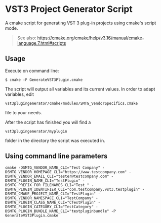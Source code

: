 # VST3 Project Generator Script

A cmake script for generating VST 3 plug-in projects using cmake's script mode.

> See also: <https://cmake.org/cmake/help/v3.16/manual/cmake-language.7.html#scripts>

## Usage

Execute on command line:

```console
$ cmake -P GenerateVST3Plugin.cmake
```

The script will output all variables and its current values. In order to adapt variables, edit

```console
vst3plugingenerator/cmake/modules/SMTG_VendorSpecifics.cmake
```

file to your needs.

After the script has finished you will find a

```console
vst3plugingenerator/myplugin
```

folder in the directory the script was executed in.

## Using command line parameters
```console
cmake -DSMTG_VENDOR_NAME_CLI="Test Company" -DSMTG_VENDOR_HOMEPAGE_CLI="https://www.testcompany.com" -DSMTG_VENDOR_EMAIL_CLI="tester@testcompany.com" -DSMTG_PLUGIN_NAME_CLI="TestPlugin" -DSMTG_PREFIX_FOR_FILENAMES_CLI="Test_" -DSMTG_PLUGIN_IDENTIFIER_CLI="com.testcompany.vst3.testplugin" -DSMTG_CMAKE_PROJECT_NAME_CLI="TestPlugin" -DSMTG_VENDOR_NAMESPACE_CLI="TestCompany" -DSMTG_PLUGIN_CLASS_NAME_CLI="CTestPlugin" -DSMTG_PLUGIN_CATEGORY_CLI="TestCategory" -DSMTG_PLUGIN_BUNDLE_NAME_CLI="testpluginbundle" -P GenerateVST3Plugin.cmake
```
